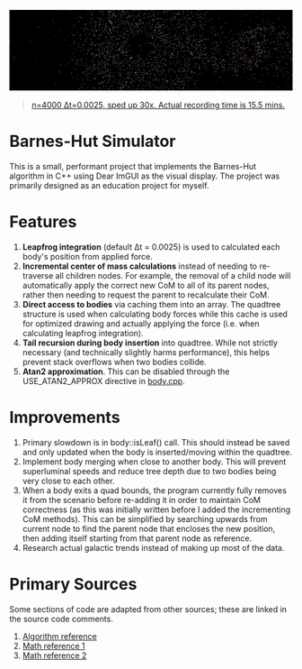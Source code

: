 <p align="center">
  <img src="bg.png" />
</p>

> [n=4000 Δt=0.0025, sped up 30x. Actual recording time is 15.5 mins.](https://github.com/Andallfor/Barnes-Hut-Simulation/blob/main/out.mp4)
# Barnes-Hut Simulator
This is a small, performant project that implements the Barnes-Hut algorithm in C++ using Dear ImGUI as the visual display. The project was primarily designed as an education project for myself.  

# Features
1. **Leapfrog integration** (default Δt = 0.0025) is used to calculated each body's position from applied force.
2. **Incremental center of mass calculations** instead of needing to re-traverse all children nodes. For example, the removal of a child node will automatically apply the correct new CoM to all of its parent nodes, rather then needing to request the parent to recalculate their CoM.
3. **Direct access to bodies** via caching them into an array. The quadtree structure is used when calculating body forces while this cache is used for optimized drawing and actually applying the force (i.e. when calculating leapfrog integration).
4. **Tail recursion during body insertion** into quadtree. While not strictly necessary (and technically slightly harms performance), this helps prevent stack overflows when two bodies collide.
5. **Atan2 approximation**. This can be disabled through the USE_ATAN2_APPROX directive in [body.cpp](src/body.cpp).

# Improvements
1. Primary slowdown is in body::isLeaf() call. This should instead be saved and only updated when the body is inserted/moving within the quadtree.
2. Implement body merging when close to another body. This will prevent superluminal speeds and reduce tree depth due to two bodies being very close to each other.
3. When a body exits a quad bounds, the program currently fully removes it from the scenario before re-adding it in order to maintain CoM correctness (as this was initially written before I added the incrementing CoM methods). This can be simplified by searching upwards from current node to find the parent node that encloses the new position, then adding itself starting from that parent node as reference.
4. Research actual galactic trends instead of making up most of the data.

# Primary Sources
Some sections of code are adapted from other sources; these are linked in the source code comments.
1. [Algorithm reference](http://arborjs.org/docs/barnes-hut)
2. [Math reference 1](https://beltoforion.de/en/barnes-hut-galaxy-simulator/)
2. [Math reference 2](https://en.wikipedia.org/wiki/Leapfrog_integration)
